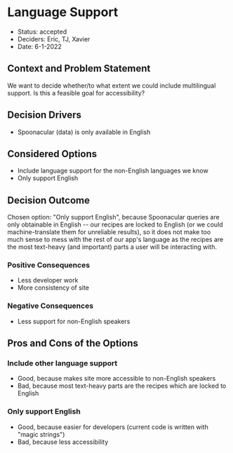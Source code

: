 # Language Support

* Status: accepted <!-- optional -->
* Deciders: Eric, TJ, Xavier <!-- optional -->
* Date: 6-1-2022 <!-- optional -->

## Context and Problem Statement

We want to decide whether/to what extent we could include multilingual support. Is this a feasible goal for accessibility?

## Decision Drivers <!-- optional -->

* Spoonacular (data) is only available in English

## Considered Options

* Include language support for the non-English languages we know
* Only support English

## Decision Outcome

Chosen option: "Only support English", because Spoonacular queries are only obtainable in English -- our recipes are locked to English (or we could machine-translate them for unreliable results), so it does not make too much sense to mess with the rest of our app's language as the recipes are the most text-heavy (and important) parts a user will be interacting with.

### Positive Consequences <!-- optional -->

* Less developer work
* More consistency of site

### Negative Consequences <!-- optional -->

* Less support for non-English speakers

## Pros and Cons of the Options

### Include other language support 

* Good, because makes site more accessible to non-English speakers
* Bad, because most text-heavy parts are the recipes which are locked to English

### Only support English

* Good, because easier for developers (current code is written with "magic strings")
* Bad, because less accessibility
